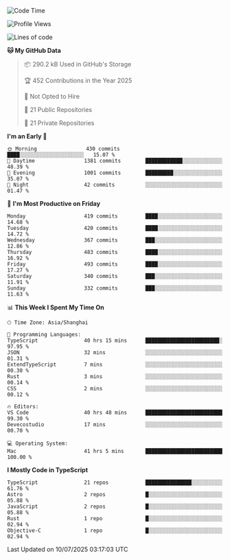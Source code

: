 <!--START_SECTION:waka-->
![Code Time](http://img.shields.io/badge/Code%20Time-3%2C830%20hrs%208%20mins-blue)

![Profile Views](http://img.shields.io/badge/Profile%20Views-1-blue)

![Lines of code](https://img.shields.io/badge/From%20Hello%20World%20I%27ve%20Written-3.2%20million%20lines%20of%20code-blue)

**🐱 My GitHub Data** 

> 📦 290.2 kB Used in GitHub's Storage 
 > 
> 🏆 452 Contributions in the Year 2025
 > 
> 🚫 Not Opted to Hire
 > 
> 📜 21 Public Repositories 
 > 
> 🔑 21 Private Repositories 
 > 
**I'm an Early 🐤** 

```text
🌞 Morning                430 commits         ████░░░░░░░░░░░░░░░░░░░░░   15.07 % 
🌆 Daytime                1381 commits        ████████████░░░░░░░░░░░░░   48.39 % 
🌃 Evening                1001 commits        █████████░░░░░░░░░░░░░░░░   35.07 % 
🌙 Night                  42 commits          ░░░░░░░░░░░░░░░░░░░░░░░░░   01.47 % 
```
📅 **I'm Most Productive on Friday** 

```text
Monday                   419 commits         ████░░░░░░░░░░░░░░░░░░░░░   14.68 % 
Tuesday                  420 commits         ████░░░░░░░░░░░░░░░░░░░░░   14.72 % 
Wednesday                367 commits         ███░░░░░░░░░░░░░░░░░░░░░░   12.86 % 
Thursday                 483 commits         ████░░░░░░░░░░░░░░░░░░░░░   16.92 % 
Friday                   493 commits         ████░░░░░░░░░░░░░░░░░░░░░   17.27 % 
Saturday                 340 commits         ███░░░░░░░░░░░░░░░░░░░░░░   11.91 % 
Sunday                   332 commits         ███░░░░░░░░░░░░░░░░░░░░░░   11.63 % 
```


📊 **This Week I Spent My Time On** 

```text
🕑︎ Time Zone: Asia/Shanghai

💬 Programming Languages: 
TypeScript               40 hrs 15 mins      ████████████████████████░   97.95 % 
JSON                     32 mins             ░░░░░░░░░░░░░░░░░░░░░░░░░   01.31 % 
ExtendTypeScript         7 mins              ░░░░░░░░░░░░░░░░░░░░░░░░░   00.30 % 
Rust                     3 mins              ░░░░░░░░░░░░░░░░░░░░░░░░░   00.14 % 
CSS                      2 mins              ░░░░░░░░░░░░░░░░░░░░░░░░░   00.12 % 

🔥 Editors: 
VS Code                  40 hrs 48 mins      █████████████████████████   99.30 % 
Devecostudio             17 mins             ░░░░░░░░░░░░░░░░░░░░░░░░░   00.70 % 

💻 Operating System: 
Mac                      41 hrs 5 mins       █████████████████████████   100.00 % 
```

**I Mostly Code in TypeScript** 

```text
TypeScript               21 repos            ███████████████░░░░░░░░░░   61.76 % 
Astro                    2 repos             █░░░░░░░░░░░░░░░░░░░░░░░░   05.88 % 
JavaScript               2 repos             █░░░░░░░░░░░░░░░░░░░░░░░░   05.88 % 
Rust                     1 repo              █░░░░░░░░░░░░░░░░░░░░░░░░   02.94 % 
Objective-C              1 repo              █░░░░░░░░░░░░░░░░░░░░░░░░   02.94 % 
```




 Last Updated on 10/07/2025 03:17:03 UTC
<!--END_SECTION:waka-->